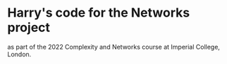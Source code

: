 # Harry's code for the Networks project
as part of the 2022 Complexity and Networks course at Imperial College, London.
